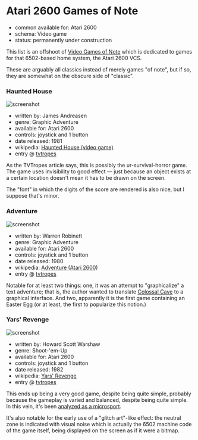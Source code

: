 Atari 2600 Games of Note
========================

*   common available for: Atari 2600
*   schema: Video game
*   status: permanently under construction

This list is an offshoot of [Video Games of Note](Video%20Games%20of%20Note.md)
which is dedicated to games for that 6502-based home system, the Atari 2600 VCS.

These are arguably all classics instead of merely games "of note", but if so,
they are somewhat on the obscure side of "classic".

### Haunted House

![screenshot](https://static.catseye.tc/archive/upload.wikimedia.org/wikipedia%252Fen%252Ff%252Ff3%252FHaunted_House_Atari_2600_screenshot1a.png)

*   written by: James Andreasen
*   genre: Graphic Adventure
*   available for: Atari 2600
*   controls: joystick and 1 button
*   date released: 1981
*   wikipedia: [Haunted House (video game)](https://en.wikipedia.org/wiki/Haunted_House_(video_game))
*   entry @ [tvtropes](https://tvtropes.org/pmwiki/pmwiki.php/VideoGame/HauntedHouse)

As the TVTropes article says, this is possibly the ur-survival-horror game.
The game uses invisibility to good effect — just because an object
exists at a certain location doesn't mean it has to be drawn on the screen.

The "font" in which the digits of the score are rendered is also nice, but
I suppose that's minor.

### Adventure

![screenshot](https://static.catseye.tc/archive/upload.wikimedia.org/wikipedia%252Fen%252Ff%252Ff3%252FAtariadventure.png)

*   written by: Warren Robinett
*   genre: Graphic Adventure
*   available for: Atari 2600
*   controls: joystick and 1 button
*   date released: 1980
*   wikipedia: [Adventure (Atari 2600)](https://en.wikipedia.org/wiki/Adventure_(Atari_2600))
*   entry @ [tvtropes](https://tvtropes.org/pmwiki/pmwiki.php/VideoGame/Adventure)

Notable for at least two things: one, it was an attempt to "graphicalize" a text adventure;
that is, the author wanted to translate [Colossal Cave][] to a graphical interface.  And two,
apparently it is the first game containing an Easter Egg (or at least, the first to popularize
this notion.)

### Yars' Revenge

![screenshot](https://static.catseye.tc/archive/upload.wikimedia.org/wikipedia%252Fen%252F8%252F85%252FA2600_Yars_Revenge.png)

*   written by: Howard Scott Warshaw
*   genre: Shoot-'em-Up
*   available for: Atari 2600
*   controls: joystick and 1 button
*   date released: 1982
*   wikipedia: [Yars' Revenge](https://en.wikipedia.org/wiki/Yars%27_Revenge)
*   entry @ [tvtropes](https://tvtropes.org/pmwiki/pmwiki.php/VideoGame/YarsRevenge)

This ends up being a very good game, despite being quite simple, probably because the gameplay
is varied and balanced, despite being quite simple.  In this vein,
it's been [analyzed as a microsport](http://metopal.com/2013/08/08/yars-revenge-as-microsport/).

It's also notable for the early use of a "glitch art"-like effect: the neutral
zone is indicated with visual noise which is actually the 6502 machine code of the
game itself, being displayed on the screen as if it were a bitmap.

[Colossal Cave]: https://github.com/cpressey/Some-Games-of-Note/blob/master/article/Classic%20Text%20Adventures.md#colossal-cave

